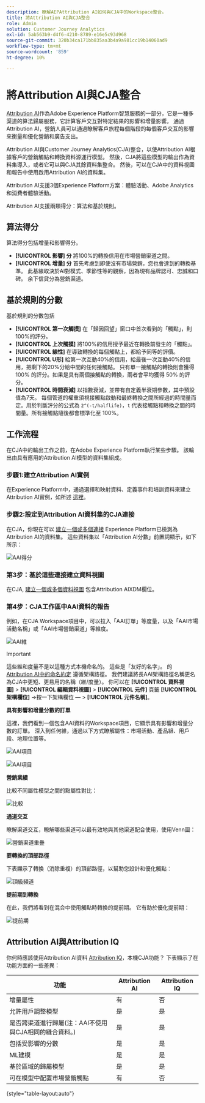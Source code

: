 ```yaml
---
description: 瞭解AEPAttribution AI如何與CJA中的Workspace整合。
title: 將Attribution AI與CJA整合
role: Admin
solution: Customer Journey Analytics
exl-id: 5ab563b9-d4f6-4210-8789-e16e5c93d968
source-git-commit: 320b34ca171bb835aa3b4a9a981cc19b14060ad9
workflow-type: tm+mt
source-wordcount: '859'
ht-degree: 10%

---
```


# 將Attribution AI與CJA整合

[Attribution AI](https://experienceleague.adobe.com/docs/experience-platform/intelligent-services/attribution-ai/overview.html?lang=en)作為Adobe Experience Platform智慧服務的一部分，它是一種多渠道的算法歸屬服務，它計算客戶交互對特定結果的影響和增量影響。 通過Attribution AI，營銷人員可以通過瞭解客戶旅程每個階段的每個客戶交互的影響來衡量和優化營銷和廣告支出。

Attribution AI與Customer Journey Analytics(CJA)整合，以使Attribution AI根據客戶的營銷觸點和轉換資料源運行模型。 然後，CJA將這些模型的輸出作為資料集導入，或者它可以與CJA其餘資料集整合。 然後，可以在CJA中的資料視圖和報告中使用啟用Attribution AI的資料集。

Attribution AI支援3個Experience Platform方案：體驗活動、Adobe Analytics和消費者體驗活動。

Attribution AI支援兩類得分：算法和基於規則。

## 算法得分

算法得分包括增量和影響得分。

* **[!UICONTROL 影響] 分** 將100%的轉換信用在市場營銷渠道之間。
* **[!UICONTROL 增量] 分** 首先考慮到即使沒有市場營銷，您也會達到的轉換基準。 此基線取決於AI對模式、季節性等的觀察，因為現有品牌認可、忠誠和口碑。 余下信貸分為營銷渠道。

## 基於規則的分數

基於規則的分數包括

* **[!UICONTROL 第一次觸摸]** 在「歸因回望」窗口中首次看到的「觸點」，則100%的評分。
* **[!UICONTROL 上次觸摸]** 將100%的信用授予最近在轉換前發生的「觸點」。
* **[!UICONTROL 線性]** 在導致轉換的每個觸點上，都給予同等的評價。
* **[!UICONTROL U形]** 給第一次互動40%的信用，給最後一次互動40%的信用，把剩下的20%分給中間的任何接觸點。 只有單一接觸點的轉換則會獲得 100% 的評分。如果是具有兩個接觸點的轉換，兩者會平均獲得 50% 的評分。
* **[!UICONTROL 時間衰減]** 以指數衰減，並帶有自定義半衰期參數，其中預設值為7天。 每個管道的權重須視接觸點啟動和最終轉換之間所經過的時間量而定。用於判斷評分的公式為 `2^(-t/halflife)`，`t` 代表接觸點和轉換之間的時間量。所有接觸點隨後都會標準化至 100%。

## 工作流程

在CJA中的輸出工作之前，在Adobe Experience Platform執行某些步驟。 該輸出由具有應用的Attribution AI模型的資料集組成。

### 步驟1:建立Attribution AI實例

在Experience Platform中，通過選擇和映射資料、定義事件和培訓資料來建立Attribution AI實例，如所述 [這裡](https://experienceleague.adobe.com/docs/experience-platform/intelligent-services/attribution-ai/user-guide.html)。

### 步驟2:設定到Attribution AI資料集的CJA連接

在CJA，你現在可以 [建立一個或多個連接](/help/connections/create-connection.md) Experience Platform已檢測為Attribution AI的資料集。 這些資料集以「Attribution AI分數」前置詞顯示，如下所示：

![AAI得分](assets/aai-scores.png)

### 第3步：基於這些連接建立資料視圖

在CJA, [建立一個或多個資料視圖](/help/data-views/create-dataview.md) 包含Attribution AIXDM欄位。

### 第4步：CJA工作區中AAI資料的報告

例如，在CJA Workspace項目中，可以拉入「AAI訂單」等度量，以及「AAI市場活動名稱」或「AAI市場營銷渠道」等維度。

![AAI維](assets/aai-dims.png)

>[!IMPORTANT]
>
>這些維和度量不是以這種方式本機命名的。 這些是「友好的名字」。 的 [Attribution AI中的命名約定](https://experienceleague.adobe.com/docs/experience-platform/intelligent-services/attribution-ai/input-output.html?lang=en#attribution-ai-output-data) 遵循架構路徑。 我們建議將長AAI架構路徑名稱更名為CJA中更短、更易用的名稱（維/度量）。 你可以在 **[!UICONTROL 資料視圖]** > **[!UICONTROL 編輯資料視圖]** > **[!UICONTROL 元件]** 頁籤 **[!UICONTROL 架構欄位]** ->按一下架構欄位 — > **[!UICONTROL 元件名稱]**。


**具有影響和增量分數的訂單**

這裡，我們看到一個包含AAI資料的Workspace項目，它顯示具有影響和增量分數的訂單。 深入到任何維，通過以下方式瞭解屬性：市場活動、產品組、用戶段、地理位置等。

![AAI項目](assets/aai-project.png)

![AAI項目](assets/aai-project2.png)

**營銷業績**

比較不同屬性模型之間的點屬性對比：

![比較](assets/compare.png)

**通道交互**

瞭解渠道交互，瞭解哪些渠道可以最有效地與其他渠道配合使用，使用Venn圖：

![營銷渠道重疊](assets/mc-overlap.png)

**要轉換的頂部路徑**

下表顯示了轉換（消除重複）的頂部路徑，以幫助您設計和優化觸點：

![頂級頻道](assets/top-channels.png)

**提前期到轉換**

在此，我們將看到在混合中使用觸點時轉換的提前期。 它有助於優化提前期：

![提前期](assets/lead-time.png)

## Attribution AI與Attribution IQ

你何時應該使用Attribution AI資料 [Attribution IQ](/help/analysis-workspace/attribution/overview.md)，本機CJA功能？ 下表顯示了在功能方面的一些差異：

| 功能 | Attribution AI | Attribution IQ |
| --- | --- | --- |
| 增量屬性 | 有 | 否 |
| 允許用戶調整模型 | 是 | 是 |
| 是否跨渠道進行歸屬(注：AAI不使用與CJA相同的縫合資料。) | 是 | 是 |
| 包括受影響的分數 | 是 | 是 |
| ML建模 | 是 | 是 |
| 基於區域的歸屬模型 | 是 | 是 |
| 可在模型中配置市場營銷觸點 | 有 | 否 |

{style=&quot;table-layout:auto&quot;}
